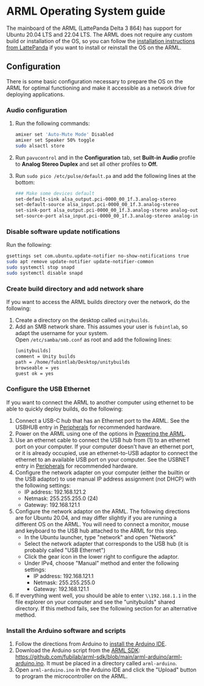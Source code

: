 # ARML Operating System guide

The mainboard of the ARML (LattePanda Delta 3 864) has support for Ubuntu 20.04 LTS and 22.04 LTS. The ARML does not require any custom build or installation of the OS, so you can follow the [installation instructions from LattePanda](https://docs.lattepanda.com/content/3rd_delta_edition/Operating_Systems_Ubuntu/) if you want to install or reinstall the OS on the ARML.

## Configuration

There is some basic configuration necessary to prepare the OS on the ARML for optimal functioning and make it accessible as a network drive for deploying applications.

### Audio configuration

1. Run the following commands:

    ```bash
    amixer set 'Auto-Mute Mode' Disabled
    amixer set Speaker 50% toggle
    sudo alsactl store
    ```
    
2. Run `pavucontrol` and in the **Configuration** tab, set **Built-in Audio** profile to **Analog Stereo Duplex** and set all other profiles to **Off.**

3. Run `sudo pico /etc/pulse/default.pa` and add the following lines at the bottom: 
    
    ```bash
    ### Make some devices default
    set-default-sink alsa_output.pci-0000_00_1f.3.analog-stereo
    set-default-source alsa_input.pci-0000_00_1f.3.analog-stereo
    set-sink-port alsa_output.pci-0000_00_1f.3.analog-stereo analog-output-speaker
    set-source-port alsa_input.pci-0000_00_1f.3.analog-stereo analog-input-mic
    ```
### Disable software update notifications
Run the following:
```bash
gsettings set com.ubuntu.update-notifier no-show-notifications true
sudo apt remove update-notifier update-notifier-common
sudo systemctl stop snapd
sudo systemctl disable snapd
```

### Create build directory and add network share
If you want to access the ARML builds directory over the network, do the following:
1. Create a directory on the desktop called `unitybuilds`.
2. Add an SMB network share. This assumes your user is `fubintlab`, so adapt the username for your system.  
    Open `/etc/samba/smb.conf` as root and add the following lines:
    ```bash
    [unitybuilds]
    comment = Unity builds
    path = /home/fubintlab/Desktop/unitybuilds
    browseable = yes
    guest ok = yes
    ```

### Configure the USB Ethernet
If you want to connect the ARML to another computer using ethernet to be able to quickly deploy builds, do the following:
1. Connect a USB-C hub that has an Ethernet port to the ARML. See the USBHUB entry in [Peripherals](./peripherals.md) for recommended hardware.
2. Power on the ARML using one of the options in [Powering the ARML](./power.md#powering-the-ar-magic-lantern).
3. Use an ethernet cable to connect the USB hub from (1) to an ethernet port on your computer. If your computer doesn't have an ethernet port, or it is already occupied, use an ethernet-to-USB adaptor to connect the ethernet to an available USB port on your computer. See the USBNET entry in [Peripherals](./peripherals.md) for recommended hardware.
4. Configure the network adapter on your computer (either the builtin or the USB adaptor) to use manual IP address assignment (not DHCP) with the following settings:
   - IP address: 192.168.121.2
   - Netmask: 255.255.255.0 (24)
   - Gateway: 192.168.121.1
5. Configure the network adaptor on the ARML. The following directions are for Ubuntu 20.04, and may differ slightly if you are running a different OS on the ARML. You will need to connect a monitor, mouse and keyboard to the USB hub attached to the ARML for this step.
   - In the Ubuntu launcher, type "network" and open "Network"
   - Select the network adapter that corresponds to the USB hub (it is probably called "USB Ethernet")
   - Click the gear icon in the lower right to configure the adaptor.
   - Under IPv4, choose "Manual" method and enter the following settings:
      - IP address: 192.168.121.1
      - Netmask: 255.255.255.0
      - Gateway: 192.168.121.1
6. If everything went well, you should be able to enter `\\192.168.1.1` in the file explorer on your computer and see the "unitybuilds" shared directory. If this method fails, see the following section for an alternative method.

### Install the Arduino software and scripts
1. Follow the directions from Arduino to [install the Arduino IDE](https://docs.arduino.cc/software/ide-v1/tutorials/Linux/).
2. Download the Arduino script from the [ARML SDK](https://github.com/fubilab/arml-sdk): https://github.com/fubilab/arml-sdk/blob/main/arml-arduino/arml-arduino.ino. It must be placed in a directory called `arml-arduino`.
3. Open `arml-arduino.ino` in the Arduino IDE and click the "Upload" button to program the microcontroller on the ARML.